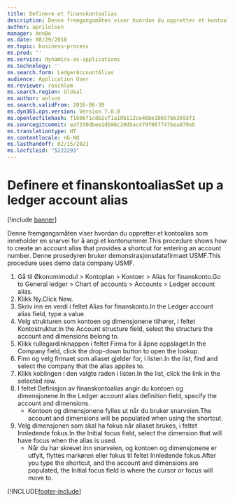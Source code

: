 ```yaml
---
title: Definere et finanskontoalias
description: Denne fremgangsmåten viser hvordan du oppretter et kontoalias som inneholder en snarvei for å angi et kontonummer.
author: aprilolson
manager: AnnBe
ms.date: 08/29/2018
ms.topic: business-process
ms.prod: ''
ms.service: dynamics-ax-applications
ms.technology: ''
ms.search.form: LedgerAccountAlias
audience: Application User
ms.reviewer: roschlom
ms.search.region: Global
ms.author: aolson
ms.search.validFrom: 2016-06-30
ms.dyn365.ops.version: Version 7.0.0
ms.openlocfilehash: f1606f1cdb2cf1a10b112ce46be1b657bb3693f1
ms.sourcegitcommit: eaf330dbee1db96c20d5ac479f007747bea079eb
ms.translationtype: HT
ms.contentlocale: nb-NO
ms.lasthandoff: 02/15/2021
ms.locfileid: "5222293"
---
```

# <a name="set-up-a-ledger-account-alias"></a><span data-ttu-id="6eccb-103">Definere et finanskontoalias</span><span class="sxs-lookup"><span data-stu-id="6eccb-103">Set up a ledger account alias</span></span>

[!include [banner](../../includes/banner.md)]

<span data-ttu-id="6eccb-104">Denne fremgangsmåten viser hvordan du oppretter et kontoalias som inneholder en snarvei for å angi et kontonummer.</span><span class="sxs-lookup"><span data-stu-id="6eccb-104">This procedure shows how to create an account alias that provides a shortcut for entering an account number.</span></span> <span data-ttu-id="6eccb-105">Denne prosedyren bruker demonstrasjonsdatafirmaet USMF.</span><span class="sxs-lookup"><span data-stu-id="6eccb-105">This procedure uses demo data company USMF.</span></span>

1. <span data-ttu-id="6eccb-106">Gå til Økonomimodul > Kontoplan > Kontoer > Alias for finanskonto.</span><span class="sxs-lookup"><span data-stu-id="6eccb-106">Go to General ledger > Chart of accounts > Accounts > Ledger account alias.</span></span>
2. <span data-ttu-id="6eccb-107">Klikk Ny.</span><span class="sxs-lookup"><span data-stu-id="6eccb-107">Click New.</span></span>
3. <span data-ttu-id="6eccb-108">Skriv inn en verdi i feltet Alias for finanskonto.</span><span class="sxs-lookup"><span data-stu-id="6eccb-108">In the Ledger account alias field, type a value.</span></span>
4. <span data-ttu-id="6eccb-109">Velg strukturen som kontoen og dimensjonene tilhører, i feltet Kontostruktur.</span><span class="sxs-lookup"><span data-stu-id="6eccb-109">In the Account structure field, select the structure the account and dimensions belong to.</span></span>
5. <span data-ttu-id="6eccb-110">Klikk rullegardinknappen i feltet Firma for å åpne oppslaget.</span><span class="sxs-lookup"><span data-stu-id="6eccb-110">In the Company field, click the drop-down button to open the lookup.</span></span>
6. <span data-ttu-id="6eccb-111">Finn og velg firmaet som aliaset gjelder for, i listen.</span><span class="sxs-lookup"><span data-stu-id="6eccb-111">In the list, find and select the company that the alias applies to.</span></span>
7. <span data-ttu-id="6eccb-112">Klikk koblingen i den valgte raden i listen.</span><span class="sxs-lookup"><span data-stu-id="6eccb-112">In the list, click the link in the selected row.</span></span>
8. <span data-ttu-id="6eccb-113">I feltet Definisjon av finanskontoalias angir du kontoen og dimensjonene.</span><span class="sxs-lookup"><span data-stu-id="6eccb-113">In the Ledger account alias definition field, specify the account and dimensions.</span></span>
    * <span data-ttu-id="6eccb-114">Kontoen og dimensjonene fylles ut når du bruker snarveien.</span><span class="sxs-lookup"><span data-stu-id="6eccb-114">The account and dimensions will be populated when using the shortcut.</span></span>  
9. <span data-ttu-id="6eccb-115">Velg dimensjonen som skal ha fokus når aliaset brukes, i feltet Innledende fokus.</span><span class="sxs-lookup"><span data-stu-id="6eccb-115">In the Initial focus field, select the dimension that will have focus when the alias is used.</span></span>
    * <span data-ttu-id="6eccb-116">Når du har skrevet inn snarveien, og kontoen og dimensjonene er utfylt, flyttes markøren eller fokus til feltet Innledende fokus.</span><span class="sxs-lookup"><span data-stu-id="6eccb-116">After you type the shortcut, and the account and dimensions are populated, the Initial focus field is where the cursor or focus will move to.</span></span>  



[!INCLUDE[footer-include](../../../includes/footer-banner.md)]